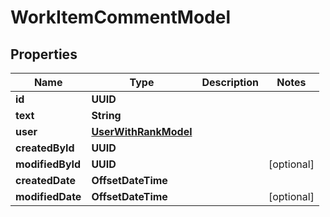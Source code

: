 

# WorkItemCommentModel


## Properties

| Name | Type | Description | Notes |
|------------ | ------------- | ------------- | -------------|
|**id** | **UUID** |  |  |
|**text** | **String** |  |  |
|**user** | [**UserWithRankModel**](UserWithRankModel.md) |  |  |
|**createdById** | **UUID** |  |  |
|**modifiedById** | **UUID** |  |  [optional] |
|**createdDate** | **OffsetDateTime** |  |  |
|**modifiedDate** | **OffsetDateTime** |  |  [optional] |



